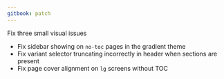```yaml
---
gitbook: patch
---
```


Fix three small visual issues

- Fix sidebar showing on `no-toc` pages in the gradient theme
- Fix variant selector truncating incorrectly in header when sections are present
- Fix page cover alignment on `lg` screens without TOC
